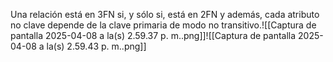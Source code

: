 Una relación está en 3FN si, y sólo si, está en 2FN y además, cada atributo no clave depende de la clave primaria de modo no transitivo.![[Captura de pantalla 2025-04-08 a la(s) 2.59.37 p. m..png]]![[Captura de pantalla 2025-04-08 a la(s) 2.59.43 p. m..png]]